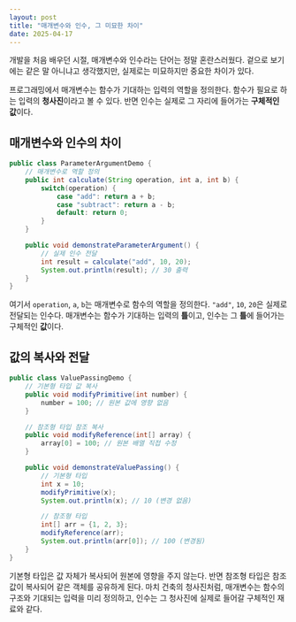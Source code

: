 ```yaml
---
layout: post
title: "매개변수와 인수, 그 미묘한 차이"
date: 2025-04-17
---
```


개발을 처음 배우던 시절, 매개변수와 인수라는 단어는 정말 혼란스러웠다. 겉으로 보기에는 같은 말 아니냐고 생각했지만, 실제로는 미묘하지만 중요한 차이가 있다.

프로그래밍에서 매개변수는 함수가 기대하는 입력의 역할을 정의한다. 함수가 필요로 하는 입력의 **청사진**이라고 볼 수 있다. 반면 인수는 실제로 그 자리에 들어가는 **구체적인 값**이다.

## 매개변수와 인수의 차이

```java
public class ParameterArgumentDemo {
    // 매개변수로 역할 정의
    public int calculate(String operation, int a, int b) {
        switch(operation) {
            case "add": return a + b;
            case "subtract": return a - b;
            default: return 0;
        }
    }

    public void demonstrateParameterArgument() {
        // 실제 인수 전달
        int result = calculate("add", 10, 20);
        System.out.println(result); // 30 출력
    }
}
```

여기서 `operation`, `a`, `b`는 매개변수로 함수의 역할을 정의한다. `"add"`, `10`, `20`은 실제로 전달되는 인수다. 매개변수는 함수가 기대하는 입력의 **틀**이고, 인수는 그 **틀**에 들어가는 구체적인 **값**이다.

## 값의 복사와 전달

```java
public class ValuePassingDemo {
    // 기본형 타입 값 복사
    public void modifyPrimitive(int number) {
        number = 100; // 원본 값에 영향 없음
    }

    // 참조형 타입 참조 복사
    public void modifyReference(int[] array) {
        array[0] = 100; // 원본 배열 직접 수정
    }

    public void demonstrateValuePassing() {
        // 기본형 타입
        int x = 10;
        modifyPrimitive(x);
        System.out.println(x); // 10 (변경 없음)

        // 참조형 타입
        int[] arr = {1, 2, 3};
        modifyReference(arr);
        System.out.println(arr[0]); // 100 (변경됨)
    }
}
```

기본형 타입은 값 자체가 복사되어 원본에 영향을 주지 않는다. 반면 참조형 타입은 참조값이 복사되어 같은 객체를 공유하게 된다. 마치 건축의 청사진처럼, 매개변수는 함수의 구조와 기대되는 입력을 미리 정의하고, 인수는 그 청사진에 실제로 들어갈 구체적인 재료와 같다.
